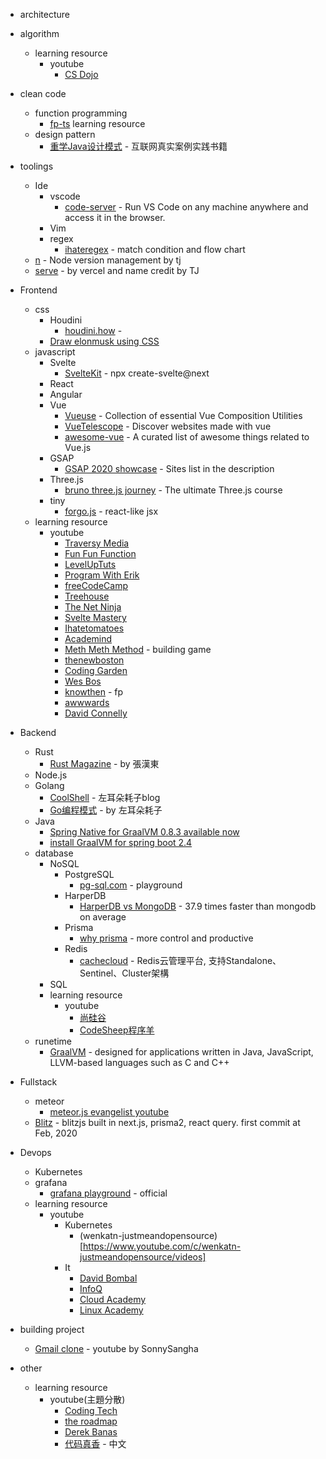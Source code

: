 - architecture
- algorithm
  - learning resource
    - youtube
      - [CS Dojo](https://www.youtube.com/c/CSDojo/videos)
- clean code
  - function programming
    - [fp-ts](https://gcanti.github.io/fp-ts/learning-resources/) learning resource
  - design pattern
    - [重学Java设计模式](https://github.com/fuzhengwei/itstack-demo-design) - 互联网真实案例实践书籍
- toolings
  - Ide
    - vscode
      - [code-server](https://github.com/cdr/code-server) - Run VS Code on any machine anywhere and access it in the browser.
    - Vim
    - regex
      - [ihateregex](https://ihateregex.io/) - match condition and flow chart
  - [n](https://github.com/tj/n) - Node version management by tj
  - [serve](https://github.com/vercel/serve) - by vercel and name credit by TJ 
- Frontend
  - css
    - Houdini
      - [houdini.how](https://houdini.how/) - 
    - [Draw elonmusk using CSS](https://twitter.com/asyrafhussin4/status/1351740905821069312?s=20)
  - javascript  
    - Svelte
      - [SvelteKit](https://svelte.dev/blog/whats-the-deal-with-sveltekit) - npx create-svelte@next <project name>
    - React
    - Angular
    - Vue
      - [Vueuse](https://vueuse.js.org/) - Collection of essential Vue Composition Utilities
      - [VueTelescope](https://vuetelescope.com/explore) - Discover websites made with vue
      - [awesome-vue](https://github.com/vuejs/awesome-vue) - A curated list of awesome things related to Vue.js
    - GSAP
      - [GSAP 2020 showcase](https://vimeo.com/502788725) - Sites list in the description
    - Three.js
      - [bruno three.js journey](https://threejs-journey.xyz/) - The ultimate Three.js course
    - tiny
      - [forgo.js](https://github.com/forgojs/forgo) - react-like jsx
  - learning resource
    - youtube
      - [Traversy Media](https://www.youtube.com/c/TraversyMedia/videos)
      - [Fun Fun Function](https://www.youtube.com/channel/UCO1cgjhGzsSYb1rsB4bFe4Q)
      - [LevelUpTuts](https://www.youtube.com/c/LevelUpTuts/videos)
      - [Program With Erik](https://www.youtube.com/c/ProgramWithErik/videos)
      - [freeCodeCamp](https://www.youtube.com/c/Freecodecamp/videos)
      - [Treehouse](https://www.youtube.com/c/gotreehouse/videos)
      - [The Net Ninja](https://www.youtube.com/c/TheNetNinja/videos)
      - [Svelte Mastery](https://www.youtube.com/channel/UCg6SQd5jnWo5Y70rZD9SQFA/videos)
      - [Ihatetomatoes](https://www.youtube.com/c/Ihatetomatoes/videos)
      - [Academind](https://www.youtube.com/c/Academind/videos)
      - [Meth Meth Method](https://www.youtube.com/c/MethMethMethod/videos) - building game
      - [thenewboston](https://www.youtube.com/user/thenewboston/videos)
      - [Coding Garden](https://www.youtube.com/c/CodingGarden/videos)
      - [Wes Bos](https://www.youtube.com/c/WesBos/videos)
      - [knowthen](https://www.youtube.com/c/knowthen/videos) - fp
      - [awwwards](https://www.youtube.com/c/AwwwardsTV/videos)
      - [David Connelly](https://www.youtube.com/user/davidjconnelly/videos)
      
- Backend
  - Rust
    - [Rust Magazine](https://rustmagazine.github.io/rust_magazine_2021/index.html) - by 張漢東
  - Node.js
  - Golang
    - [CoolShell](https://coolshell.cn/) - 左耳朵耗子blog
    - [Go编程模式](https://coolshell.cn/articles/series/go%e7%bc%96%e7%a8%8b%e6%a8%a1%e5%bc%8f) - by 左耳朵耗子
  - Java
    - [Spring Native for GraalVM 0.8.3 available now](https://spring.io/blog/2020/11/23/spring-native-for-graalvm-0-8-3-available-now)
    - [install GraalVM for spring boot 2.4](https://juejin.cn/post/6909333730075082765)
  - database
    - NoSQL
      - PostgreSQL
        - [pg-sql.com](https://pg-sql.com/) - playground
      - HarperDB
        - [HarperDB vs MongoDB](https://harperdb.io/harperdb-vs-mongodb/) - 37.9 times faster than mongodb on average
      - Prisma
        - [why prisma](https://www.prisma.io/docs/concepts/overview/prisma-in-your-stack/is-prisma-an-orm) - more control and productive
      - Redis
        - [cachecloud](https://github.com/sohutv/cachecloud) - Redis云管理平台, 支持Standalone、Sentinel、Cluster架構
    - SQL
    - learning resource
      - youtube
        - [尚硅谷](https://www.youtube.com/channel/UCIgDN-g8qBfjtcu0UfkgdEA/videos)
        - [CodeSheep程序羊](https://www.youtube.com/channel/UC9PZ_j30JhfgjOrJZAtYzRw/videos)
  - runetime
    - [GraalVM](https://www.graalvm.org/) - designed for applications written in Java, JavaScript, LLVM-based languages such as C and C++
- Fullstack
  - meteor
    - [meteor.js evangelist youtube](https://www.youtube.com/c/Howtocreateanappdev/videos)
  - [Blitz](https://blitzjs.com/) - blitzjs built in next.js, prisma2, react query. first commit at Feb, 2020
- Devops
  - Kubernetes
  - grafana
    - [grafana playground](https://play.grafana.org/d/000000012/grafana-play-home?orgId=1) - official
  - learning resource
    - youtube
      - Kubernetes
        - (wenkatn-justmeandopensource)[https://www.youtube.com/c/wenkatn-justmeandopensource/videos]
      - It
        - [David Bombal](https://www.youtube.com/c/DavidBombal/videos)
        - [InfoQ](https://www.youtube.com/nctv/videos)
        - [Cloud Academy](https://www.youtube.com/c/Cloudacademy/videos)
        - [Linux Academy](https://www.youtube.com/c/LinuxAcademycom/videos)
- building project
  - [Gmail clone](https://www.youtube.com/watch?v=b7nrXjS6Dqs) - youtube by SonnySangha
- other
  - learning resource
    - youtube(主題分散)
      - [Coding Tech](https://www.youtube.com/c/CodingTech/videos)
      - [the roadmap](https://www.youtube.com/c/theroadmap/videos)
      - [Derek Banas](https://www.youtube.com/c/derekbanas/videos)
      - [代码真香](https://www.youtube.com/c/biezhi/videos) - 中文
    
